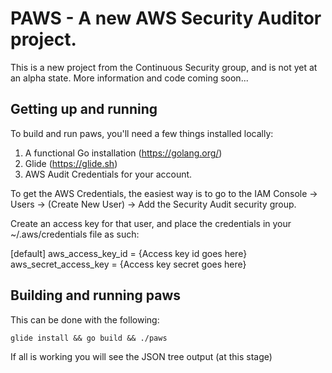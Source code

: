 # PAWS - A new AWS Security Auditor project.
This is a new project from the Continuous Security group, and is not yet at an alpha state. More information and code coming soon...


## Getting up and running
To build and run paws, you'll need a few things installed locally:

1. A functional Go installation (https://golang.org/)
2. Glide (https://glide.sh)
3. AWS Audit Credentials for your account.

To get the AWS Credentials, the easiest way is to go to the IAM Console -> Users -> (Create New User) -> Add the Security Audit security group.

Create an access key for that user, and place the credentials in your ~/.aws/credentials file as such:

[default]
aws_access_key_id = {Access key id goes here}
aws_secret_access_key = {Access key secret goes here}

## Building and running paws
This can be done with the following:

    glide install && go build && ./paws

If all is working you will see the JSON tree output (at this stage)